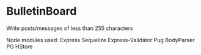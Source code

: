 # BulletinBoard

Write posts/messages of less than 255 characters

Node modules used:
  Express
  Sequelize
  Express-Validator
  Pug
  BodyParser
  PG HStore
  

